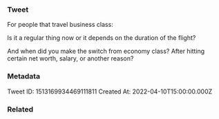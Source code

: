 ### Tweet
For people that travel business class:

Is it a regular thing now or it depends on the duration of the flight?

And when did you make the switch from economy class? After hitting certain net worth, salary, or another reason?

### Metadata
Tweet ID: 1513169934469111811
Created At: 2022-04-10T15:00:00.000Z

### Related

